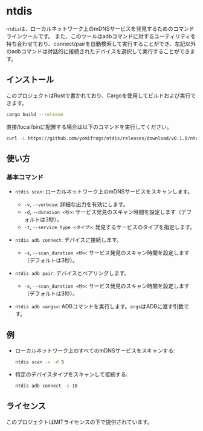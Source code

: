 # ntdis

`ntdis`は、ローカルネットワーク上のmDNSサービスを発見するためのコマンドラインツールです。
また、このツールはadbコマンドに対するユーティリティを持ち合わせており、connect/pairを自動検索して実行することができ、左記以外のadbコマンドは対話的に接続されたデバイスを選択して実行することができます。

## インストール

このプロジェクトはRustで書かれており、Cargoを使用してビルドおよび実行できます。

```bash
cargo build --release
```

直接/local/binに配置する場合は以下のコマンドを実行してください。

```bash
curl -L https://github.com/yomifrogs/ntdis/releases/download/v0.1.0/ntdis -o /usr/local/bin/ntdis && chmod +x /usr/local/bin/ntdis
```

## 使い方

### 基本コマンド

- `ntdis scan`: ローカルネットワーク上のmDNSサービスをスキャンします。
  - `-v`, `--verbose`: 詳細な出力を有効にします。
  - `-d`, `--duration <秒>`: サービス発見のスキャン時間を設定します（デフォルトは3秒）。
  - `-t`, `--service_type <タイプ>`: 発見するサービスのタイプを指定します。

- `ntdis adb connect`: デバイスに接続します。
  - `-s`, `--scan_duration <秒>`: サービス発見のスキャン時間を設定します（デフォルトは3秒）。

- `ntdis adb pair`: デバイスとペアリングします。
  - `-s`, `--scan_duration <秒>`: サービス発見のスキャン時間を設定します（デフォルトは3秒）。

- `ntdis adb <args>`: ADBコマンドを実行します。`args`はADBに渡す引数です。

## 例

- ローカルネットワーク上のすべてのmDNSサービスをスキャンする:
  ```bash
  ntdis scan -v -d 5
  ```

- 特定のデバイスタイプをスキャンして接続する:
  ```bash
  ntdis adb connect -s 10
  ```

## ライセンス

このプロジェクトはMITライセンスの下で提供されています。
